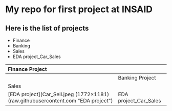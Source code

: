 # My repo for first project at INSAID
## Here is the list of projects

- Finance
- Banking
- Sales
- EDA project_Car_Sales

|  Finance Project |   |
| :------------ | :------------ |
| | Banking Project   |
| Sales  |   |
| [EDA project](Car_Sell.jpeg (1772×1181) (raw.githubusercontent.com "EDA project")  | EDA project_Car_Sales  |


